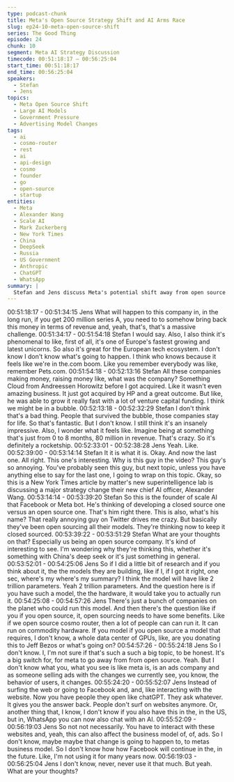 ```yaml
---
type: podcast-chunk
title: Meta's Open Source Strategy Shift and AI Arms Race
slug: ep24-10-meta-open-source-shift
series: The Good Thing
episode: 24
chunk: 10
segment: Meta AI Strategy Discussion
timecode: 00:51:18:17 – 00:56:25:04
start_time: 00:51:18:17
end_time: 00:56:25:04
speakers:
  - Stefan
  - Jens
topics:
  - Meta Open Source Shift
  - Large AI Models
  - Government Pressure
  - Advertising Model Changes
tags:
  - ai
  - cosmo-router
  - rest
  - ai
  - api-design
  - cosmo
  - founder
  - go
  - open-source
  - startup
entities:
  - Meta
  - Alexander Wang
  - Scale AI
  - Mark Zuckerberg
  - New York Times
  - China
  - DeepSeek
  - Russia
  - US Government
  - Anthropic
  - ChatGPT
  - WhatsApp
summary: |
  Stefan and Jens discuss Meta's potential shift away from open source AI models, analyzing the practical implications of 2 trillion parameter models that only major companies can run. Stefan suggests government pressure due to AI arms race concerns with China and Russia, while Jens considers how changing user behaviors away from traditional web browsing might be affecting Meta's advertising-dependent business model.
---
```


00:51:18:17 - 00:51:34:15
Jens
What will happen to this company in, in the long run, if you get 200 million series A, you need to
to somehow bring back this money in terms of revenue and, yeah, that's, that's a massive
challenge.
00:51:34:17 - 00:51:54:18
Stefan
I would say. Also, I also think it's phenomenal to like, first of all, it's one of Europe's fastest
growing and latest unicorns. So also it's great for the European tech ecosystem. I don't know I
don't know what's going to happen. I think who knows because it feels like we're in the.com
boom. Like you remember everybody was like, remember Pets.com.
00:51:54:18 - 00:52:13:16
Stefan
All these companies making money, raising money like, what was the company? Something
Cloud from Andreessen Horowitz before I got acquired. Like it wasn't even amazing business. It
just got acquired by HP and a great outcome. But like, he was able to grow it really fast with a
lot of venture capital funding. I think we might be in a bubble.
00:52:13:18 - 00:52:32:29
Stefan
I don't think that's a bad thing. People that survived the bubble, those companies stay for life. So
that's fantastic. But I don't know. I still think it's an insanely impressive. Also, I wonder what it
feels like. Imagine being at something that's just from 0 to 8 months, 80 million in revenue.
That's crazy. So it's definitely a rocketship.
00:52:33:01 - 00:52:38:28
Jens
Yeah. Like.
00:52:39:00 - 00:53:14:14
Stefan
It it is what it is. Okay. And now the last one. All right. This one's interesting. Why is this guy in
the video? This guy's so annoying. You've probably seen this guy, but next topic, unless you
have anything else to say for the last one, I going to wrap on this topic. Okay, so this is a New
York Times article by matter's new superintelligence lab is discussing a major strategy change
their new chief AI officer, Alexander Wang.
00:53:14:14 - 00:53:39:20
Stefan
So this is the founder of scale AI that Facebook or Meta bot. He's thinking of developing a
closed source one versus an open source one. That's him right there. This is also, what's his
name? That really annoying guy on Twitter drives me crazy. But basically they've been open
sourcing all their models. They're thinking now to keep it closed sourced.
00:53:39:22 - 00:53:51:29
Stefan
What are your thoughts on that? Especially us being an open source company. It's kind of
interesting to see. I'm wondering why they're thinking this, whether it's something with China's
deep seek or it's just something in general.
00:53:52:01 - 00:54:25:06
Jens
So if I did a little bit of research and if you think about it, the the models they are building, like if
I, if I got it right, one sec, where's my where's my summary? I think the model will have like 2
trillion parameters. Yeah 2 trillion parameters. And the question here is if you have such a
model, the the hardware, it would take you to actually run it.
00:54:25:08 - 00:54:57:26
Jens
There's just a bunch of companies on the planet who could run this model. And then there's the
question like if you if you open source, it, open sourcing needs to have some benefits. Like if we
open source cosmo router, then a lot of people can can run it. It can run on commodity
hardware. If you model if you open source a model that requires, I don't know, a whole data
center of GPUs, like, are you donating this to Jeff Bezos or what's going on?
00:54:57:26 - 00:55:24:18
Jens
So I don't know. I, I'm not sure if that's such a such a big topic, to be honest. It's a big switch for,
for meta to go away from from open source. Yeah. But I don't know what you, what you see is
like meta is, is an ads company and as someone selling ads with the changes we currently see,
you know, the behavior of users, it changes.
00:55:24:20 - 00:55:52:07
Jens
Instead of surfing the web or going to Facebook and, and, like interacting with the website. Now
you have people they open like chatGPT. They ask whatever. It gives you the answer back.
People don't surf on websites anymore. Or, another thing that, I know, I don't know if you also
have this in the, in the US, but in, WhatsApp you can now also chat with an AI.
00:55:52:09 - 00:56:19:03
Jens
So not not necessarily. You have to interact with these websites and, yeah, this can also affect
the business model of, of, ads. So I don't know, maybe maybe that change is going to happen
to, to metas business model. So I don't know how how Facebook will continue in the, in the
future. Like, I'm not using it for many years now.
00:56:19:03 - 00:56:25:04
Jens
I don't know, never, never use it that much. But yeah. What are your thoughts?